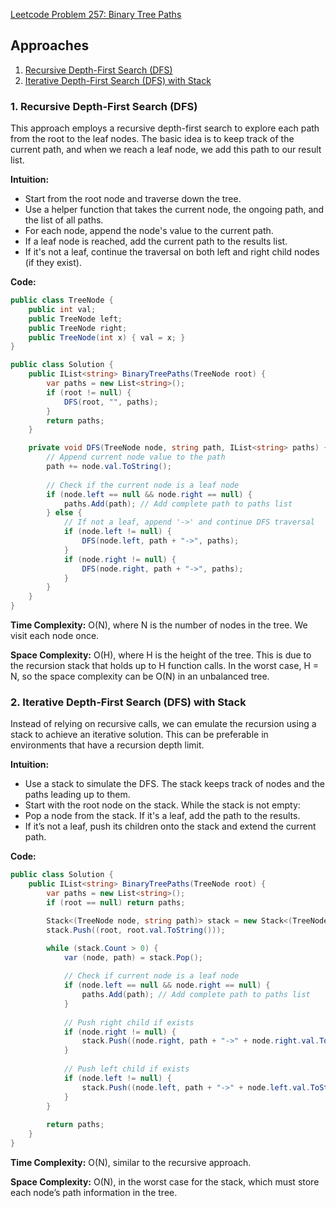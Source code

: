 [Leetcode Problem 257: Binary Tree Paths](https://leetcode.com/problems/binary-tree-paths/)

## Approaches
1. [Recursive Depth-First Search (DFS)](#recursive-depth-first-search-dfs)
2. [Iterative Depth-First Search (DFS) with Stack](#iterative-depth-first-search-dfs-with-stack)

### 1. Recursive Depth-First Search (DFS)

This approach employs a recursive depth-first search to explore each path from the root to the leaf nodes. The basic idea is to keep track of the current path, and when we reach a leaf node, we add this path to our result list.

**Intuition:**

- Start from the root node and traverse down the tree.
- Use a helper function that takes the current node, the ongoing path, and the list of all paths.
- For each node, append the node's value to the current path.
- If a leaf node is reached, add the current path to the results list.
- If it's not a leaf, continue the traversal on both left and right child nodes (if they exist).

**Code:**

```csharp
public class TreeNode {
    public int val;
    public TreeNode left;
    public TreeNode right;
    public TreeNode(int x) { val = x; }
}

public class Solution {
    public IList<string> BinaryTreePaths(TreeNode root) {
        var paths = new List<string>();
        if (root != null) {
            DFS(root, "", paths);
        }
        return paths;
    }

    private void DFS(TreeNode node, string path, IList<string> paths) {
        // Append current node value to the path
        path += node.val.ToString();
        
        // Check if the current node is a leaf node
        if (node.left == null && node.right == null) {
            paths.Add(path); // Add complete path to paths list
        } else {
            // If not a leaf, append '->' and continue DFS traversal
            if (node.left != null) {
                DFS(node.left, path + "->", paths);
            }
            if (node.right != null) {
                DFS(node.right, path + "->", paths);
            }
        }
    }
}
```

**Time Complexity:** O(N), where N is the number of nodes in the tree. We visit each node once.

**Space Complexity:** O(H), where H is the height of the tree. This is due to the recursion stack that holds up to H function calls. In the worst case, H = N, so the space complexity can be O(N) in an unbalanced tree.

### 2. Iterative Depth-First Search (DFS) with Stack

Instead of relying on recursive calls, we can emulate the recursion using a stack to achieve an iterative solution. This can be preferable in environments that have a recursion depth limit.

**Intuition:**

- Use a stack to simulate the DFS. The stack keeps track of nodes and the paths leading up to them.
- Start with the root node on the stack. While the stack is not empty:
- Pop a node from the stack. If it's a leaf, add the path to the results.
- If it’s not a leaf, push its children onto the stack and extend the current path.

**Code:**

```csharp
public class Solution {
    public IList<string> BinaryTreePaths(TreeNode root) {
        var paths = new List<string>();
        if (root == null) return paths;

        Stack<(TreeNode node, string path)> stack = new Stack<(TreeNode, string)>();
        stack.Push((root, root.val.ToString()));

        while (stack.Count > 0) {
            var (node, path) = stack.Pop();
            
            // Check if current node is a leaf node
            if (node.left == null && node.right == null) {
                paths.Add(path); // Add complete path to paths list
            }
            
            // Push right child if exists
            if (node.right != null) {
                stack.Push((node.right, path + "->" + node.right.val.ToString()));
            }
            
            // Push left child if exists
            if (node.left != null) {
                stack.Push((node.left, path + "->" + node.left.val.ToString()));
            }
        }
        
        return paths;
    }
}
```

**Time Complexity:** O(N), similar to the recursive approach.

**Space Complexity:** O(N), in the worst case for the stack, which must store each node’s path information in the tree.

